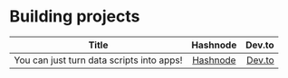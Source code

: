 # Building projects

| Title                                     |                                              Hashnode                                    | Dev.to  |
|-------------------------------------------|:----------------------------------------------------------------------------------------:|------:  |
| You can just turn data scripts into apps! |  [Hashnode](https://aadarshkannan.hashnode.dev/you-can-just-turn-data-scripts-into-apps) | [Dev.to](https://dev.to/dotaadarsh/you-can-just-turn-data-scripts-into-apps-mdf) |